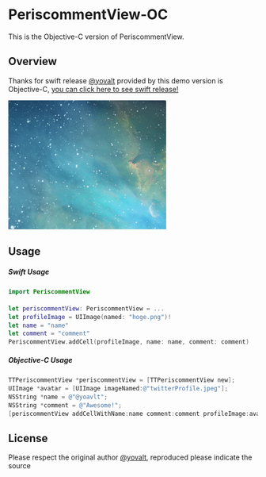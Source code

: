 # PeriscommentView-OC
This is the Objective-C version of PeriscommentView.

## Overview

Thanks for swift release [@yovalt](https://github.com/yoavlt/PeriscommentView) provided by this demo version is Objective-C, [you can click here to see swift release!](https://github.com/yoavlt/PeriscommentView)

![screenshot](https://github.com/devtofu/PeriscommentView-OC/blob/master/screenshot/periscommentViewDemoLow.gif)

## Usage

##### Swift Usage

```swift
import PeriscommentView

let periscommentView: PeriscommentView = ...
let profileImage = UIImage(named: "hoge.png")!
let name = "name"
let comment = "comment"
PeriscommentView.addCell(profileImage, name: name, comment: comment)
```


##### Objective-C Usage

```objective-c
TTPeriscommentView *periscommentView = [TTPeriscommentView new];
UIImage *avatar = [UIImage imageNamed:@"twitterProfile.jpeg"];
NSString *name = @"@yoavlt";
NSString *comment = @"Awesome!";
[periscommentView addCellWithName:name comment:comment profileImage:avatar];
```

## License

Please respect the original author [@yovalt](https://github.com/yoavlt/PeriscommentView), reproduced please indicate the source